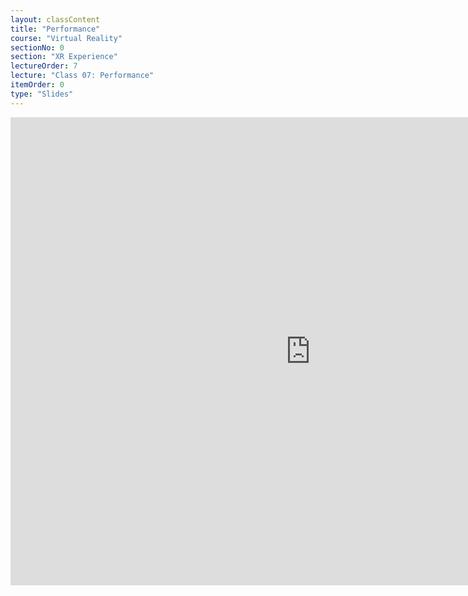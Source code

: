 ```yaml
---
layout: classContent
title: "Performance"
course: "Virtual Reality"
sectionNo: 0
section: "XR Experience"
lectureOrder: 7
lecture: "Class 07: Performance"
itemOrder: 0
type: "Slides"
---
```


<iframe src="https://docs.google.com/presentation/d/e/2PACX-1vTJYyBkd-gcE0fvtsQF8OLZ8EeYDOhhCVkEzqwarB_ljeP4LsK4lq_pN1J3LMevk_g1giqFApwX5q-M/embed?start=false&loop=false&delayms=3000" frameborder="0" width="960" height="749" allowfullscreen="true" mozallowfullscreen="true" webkitallowfullscreen="true"></iframe>